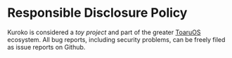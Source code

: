 # Responsible Disclosure Policy

Kuroko is considered a _toy project_ and part of the greater [ToaruOS](https://github.com/klange/toaruos) ecosystem. All bug reports, including security problems, can be freely filed as issue reports on Github.

